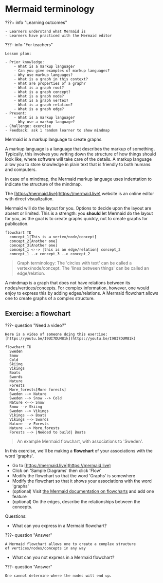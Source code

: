 # Mermaid terminology

???+ info "Learning outcomes"

    - Learners understand what Mermaid is
    - Learners have practiced with the Mermaid editor

???- info "For teachers"

    Lesson plan:

    - Prior knowledge:
        - What is a markup language?
        - Can you give examples of markup languages?
        - Why use markup languages?
        - What is a graph in this context?
        - What are properties of a graph?
        - What is a graph root?
        - What is a graph concept?
        - What is a graph node?
        - What is a graph vertex?
        - What is a graph relation?
        - What is a graph edge?
    - Present:
        - What is a markup language?
        - Why use a markup language?
    - Challenge: exercise
    - Feedback: ask 1 random learner to show mindmap

Mermaid is a markup language to create graphs.

A markup language is a language that describes the markup of something.
Typically, this involves you writing down the structure
of how things should look like,
where software will take care of the details.
A markup language allow you to store knowledge in plain text that is friendly
to both humans and computers.

In case of a mindmap, the Mermaid markup language uses indentation
to indicate the structure of the mindmap.

The [https://mermaid.live](https://mermaid.live) website is an online editor
with direct visualization.

Mermaid will do the layout for you.
Options to decide upon the layout are absent or limited.
This is a strength: you **should** let Mermaid do the layout for you,
as the goal is to create graphs quickly, not to create graphs for publication.

```mermaid
flowchart TD
  concept_1[This is a vertex/node/concept]
  concept_2[Another one]  
  concept_3[Another one]  
  concept_1 <--> |this is an edge/relation| concept_2
  concept_1 --> concept_3 --> concept_2
```

> Graph terminology:
> The 'circles with text' can be called a vertex/node/concept.
> The 'lines between things' can be called an edge/relation.

A mindmap is a graph that does not have relations between its
nodes/vertices/concepts.
For complex information, however, one would enjoy to express this
by adding edges/relations.
A Mermaid flowchart allows one to create graphs of a complex structure.

## Exercise: a flowchart

???- question "Need a video?"

    Here is a video of someone doing this exercise: [https://youtu.be/I9UI7DUM81k](https://youtu.be/I9UI7DUM81k)

```mermaid
flowchart TD
  Sweden
  Snow
  Cold
  Skiing
  Vikings
  Boats
  Swords
  Nature
  Forests
  More_forests[More forests]
  Sweden --> Nature
  Sweden --> Snow --> Cold
  Nature <--> Snow
  Snow --> Skiing
  Sweden --> Vikings
  Vikings --> Boats
  Vikings --> Swords
  Nature --> Forests
  Nature --> More_forests
  Forests --> |Needed to build| Boats
```

> An example Mermaid flowchart, with associations to 'Sweden'.

In this exercise, we'll be making a **flowchart**
of your associations with the word 'graphs'.

- Go to [https://mermaid.live](https://mermaid.live)
- Click on 'Sample Diagrams' then click 'Flow'
- Modify the flowchart so that the word 'Graphs' is somewhere
- Modify the flowchart so that it shows your associations with the word 'graphs'
- (optional) Visit [the Mermaid documentation on flowcharts](https://mermaid.js.org/syntax/flowchart.html)
  and add one feature
- (optional) On the edges, describe the relationships between the concepts.

Questions:

- What can you express in a Mermaid flowchart?

???- question "Answer"

    A Mermaid flowchart allows one to create a complex structure
    of vertices/nodes/concepts in any way

- What can you not express in a Mermaid flowchart?

???- question "Answer"

    One cannot determine where the nodes will end up.
